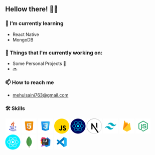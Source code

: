 Hellow there! 👋😃
------------------

### 🌱 I’m currently learning

*   React Native
*   MongoDB

### 💼 Things that I'm currently working on:

*   Some Personal Projects 🤫
*   🔜

### 📫 How to reach me

*   mehulsaini763@gmail.com

### 🛠 Skills

<img width="48" height="48" src="/assets/logos/java.png" />
<img width="48" height="48" src="/assets/logos/html.png" />
<img width="48" height="48" src="/assets/logos/css.png" />
<img width="48" height="48" src="/assets/logos/javascript.png" />
<img width="48" height="48" src="/assets/logos/react.png" />
<img width="48" height="48" src="/assets/logos/nextjs.png" />
<img width="48" height="48" src="/assets/logos/tailwind.png" />
<img width="48" height="48" src="/assets/logos/firebase.png" />
<img width="48" height="48" src="/assets/logos/nodejs.png" />
<img width="48" height="48" src="/assets/logos/react-native.png" />
<img width="48" height="48" src="/assets/logos/mongodb.png" />
<img width="48" height="48" src="/assets/logos/intellij.png" />
<img width="48" height="48" src="/assets/logos/vscode.png" />
